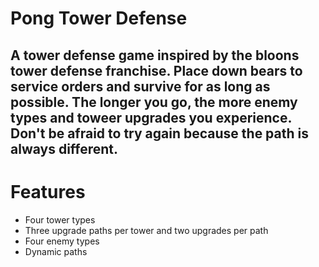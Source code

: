# Pong Tower Defense
## A tower defense game inspired by the bloons tower defense franchise. Place down bears to service orders and survive for as long as possible. The longer you go, the more enemy types and toweer upgrades you experience. Don't be afraid to try again because the path is always different.

# Features
* Four tower types
* Three upgrade paths per tower and two upgrades per path
* Four enemy types
* Dynamic paths
